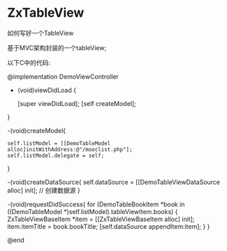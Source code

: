 # ZxTableView
如何写好一个TableView

基于MVC架构封装的一个tableView;

以下C中的代码:

@implementation DemoViewController

- (void)viewDidLoad {

    [super viewDidLoad];
    [self createModel];
    
}

-(void)createModel{

    self.listModel = [[DemoTableModel alloc]initWithAddress:@"/mooclist.php"];
    self.listModel.delegate = self;
}

-(void)createDataSource{
    self.dataSource = [[DemoTableViewDataSource alloc] init]; // 创建数据源
}

-(void)requestDidSuccess{
    for (DemoTableBookItem *book in ((DemoTableModel *)self.listModel).tableViewItem.books) {
        ZxTableViewBaseItem *item = [[ZxTableViewBaseItem alloc] init];
        item.itemTitle = book.bookTitle;
        [self.dataSource appendItem:item];
    }
}

@end

